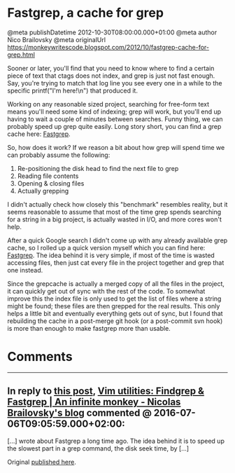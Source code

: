 # Fastgrep, a cache for grep

@meta publishDatetime 2012-10-30T08:00:00.000+01:00
@meta author Nico Brailovsky
@meta originalUrl https://monkeywritescode.blogspot.com/2012/10/fastgrep-cache-for-grep.html

Sooner or later, you'll find that you need to know where to find a certain piece of text that ctags does not index, and grep is just not fast enough. Say, you're trying to match that log line you see every one in a while to the specific printf("I'm here!\n") that produced it.

Working on any reasonable sized project, searching for free-form text means you'll need some kind of indexing; grep will work, but you'll end up having to wait a couple of minutes between searches. Funny thing, we can probably speed up grep quite easily. Long story short, you can find a grep cache here: [Fastgrep](https://github.com/nicolasbrailo/Nico.rc/blob/master/fastgrep.sh).

So, how does it work? If we reason a bit about how grep will spend time we can probably assume the following:
1. Re-positioning the disk head to find the next file to grep
2. Reading file contents
3. Opening & closing files
4. Actually grepping

I didn't actually check how closely this "benchmark" resembles reality, but it seems reasonable to assume that most of the time grep spends searching for a string in a big project, is actually wasted in I/O, and more cores won't help.

After a quick Google search I didn't come up with any already available grep cache, so I rolled up a quick version myself which you can find here: [Fastgrep](https://github.com/nicolasbrailo/Nico.rc/blob/master/fastgrep.sh). The idea behind it is very simple, if most of the time is wasted accessing files, then just cat every file in the project together and grep that one instead.

Since the grepcache is actually a merged copy of all the files in the project, it can quickly get out of sync with the rest of the code. To somewhat improve this the index file is only used to get the list of files where a string might be found; these files are then grepped for the real results. This only helps a little bit and eventually everything gets out of sync, but I found that rebuilding the cache in a post-merge git hook (or a post-commit svn hook) is more than enough to make fastgrep more than usable.


# Comments

---
## In reply to [this post](), [Vim utilities: Findgrep & Fastgrep | An infinite monkey - Nicolas Brailovsky&#39;s blog](/blog_md/2016/0706_VimutilitiesFindgrepFastgrep.md) commented @ 2016-07-06T09:05:59.000+02:00:

[...] wrote about Fastgrep a long time ago. The idea behind it is to speed up the slowest part in a grep command, the disk seek time, by [...]

Original [published here](/blog_md/2012/1030_Fastgrepacacheforgrep.md).
